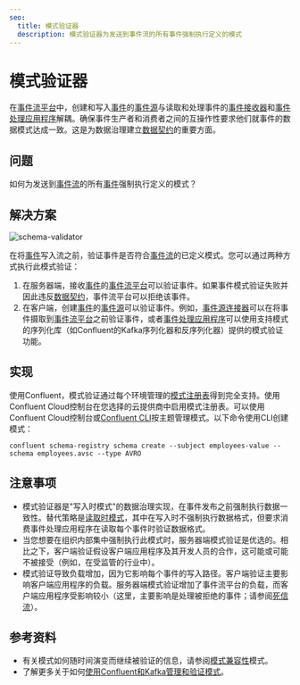 ```yaml
---
seo:
  title: 模式验证器
  description: 模式验证器为发送到事件流的所有事件强制执行定义的模式
---
```


# 模式验证器

在[事件流平台](../event-stream/event-streaming-platform.md)中，创建和写入[事件](../event/event.md)的[事件源](../event-source/event-source.md)与读取和处理事件的[事件接收器](../event-sink/event-sink.md)和[事件处理应用程序](../event-processing/event-processing-application.md)解耦。确保事件生产者和消费者之间的互操作性要求他们就事件的数据模式达成一致。这是为数据治理建立[数据契约](../event/data-contract.md)的重要方面。

## 问题

如何为发送到[事件流](../event-stream/event-stream.md)的所有[事件](../event/event.md)强制执行定义的模式？

## 解决方案
![schema-validator](../img/schema-validator.svg)

在将[事件](../event/event.md)写入流之前，验证事件是否符合[事件流](../event-stream/event-stream.md)的已定义模式。您可以通过两种方式执行此模式验证：

1. 在服务器端，接收[事件](../event/event.md)的[事件流平台](../event-stream/event-streaming-platform.md)可以验证事件。如果事件模式验证失败并因此违反[数据契约](../event/data-contract.md)，事件流平台可以拒绝该事件。
2. 在客户端，创建[事件](../event/event.md)的[事件源](../event-source/event-source.md)可以验证事件。例如，[事件源连接器](../event-source/event-source-connector.md)可以在将事件摄取到[事件流平台](../event-stream/event-streaming-platform.md)之前验证事件，或者[事件处理应用程序](../event-processing/event-processing-application.md)可以使用支持模式的序列化库（如Confluent的Kafka序列化器和反序列化器）提供的模式验证功能。

## 实现

使用Confluent，模式验证通过每个环境管理的[模式注册表](https://docs.confluent.io/platform/current/schema-registry/index.html)得到完全支持。使用Confluent Cloud控制台在您选择的云提供商中启用模式注册表。可以使用Confluent Cloud控制台或[Confluent CLI](https://docs.confluent.io/confluent-cli/current/overview.html)按主题管理模式。以下命令使用CLI创建模式：

```
confluent schema-registry schema create --subject employees-value --schema employees.avsc --type AVRO
```

## 注意事项

* 模式验证器是"写入时模式"的数据治理实现，在事件发布之前强制执行数据一致性。替代策略是[读取时模式](../event/schema-on-read.md)，其中在写入时不强制执行数据格式，但要求消费事件处理应用程序在读取每个事件时验证数据格式。
* 当您想要在组织内部集中强制执行此模式时，服务器端模式验证是优选的。相比之下，客户端验证假设客户端应用程序及其开发人员的合作，这可能或可能不被接受（例如，在受监管的行业中）。
* 模式验证导致负载增加，因为它影响每个事件的写入路径。客户端验证主要影响客户端应用程序的负载。服务器端模式验证增加了事件流平台的负载，而客户端应用程序受影响较小（这里，主要影响是处理被拒绝的事件；请参阅[死信流](../event-processing/dead-letter-stream.md)）。

## 参考资料

* 有关模式如何随时间演变而继续被验证的信息，请参阅[模式兼容性](../event-stream/schema-compatibility.md)模式。
* 了解更多关于如何[使用Confluent和Kafka管理和验证模式](https://docs.confluent.io/cloud/current/client-apps/schemas-manage.html)。
